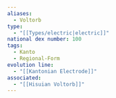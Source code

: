 ```yaml
---
aliases:
  - Voltorb
type:
  - "[[Types/electric|electric]]"
national dex number: 100
tags:
  - Kanto
  - Regional-Form
evolution line:
  - "[[Kantonian Electrode]]"
associated:
  - "[[Hisuian Voltorb]]"
---
```

